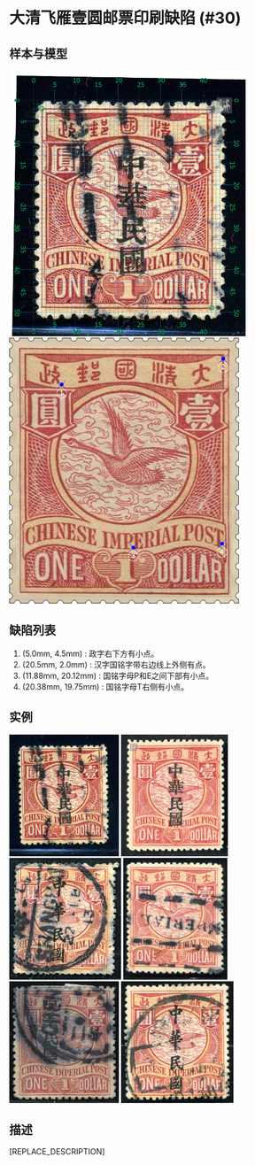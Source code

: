 # 大清飞雁壹圆邮票印刷缺陷 (#30)

## 样本与模型
<img src="sampling.png" height=480/> <img src="model.png" height=480/>

## 缺陷列表
1. (5.0mm, 4.5mm) :  政字右下方有小点。
1. (20.5mm, 2.0mm) :  汉字国铭字带右边线上外侧有点。
1. (11.88mm, 20.12mm) :  国铭字母P和E之间下部有小点。
1. (20.38mm, 19.75mm) :  国铭字母T右侧有小点。


## 实例
<img src="2009-07-24_00026944009A.jpg" height=220/> <img src="2012-08-15_00067111020A.jpg" height=220/> <img src="2013-03-01_00103174084A.jpg" height=220/> <img src="2014-02-12_00136495101A.jpg" height=220/> <img src="2015-05-18_00177549107A.jpg" height=220/> <img src="2015-08-21_00187370028A.jpg" height=220/> 


## 描述
[REPLACE_DESCRIPTION]
